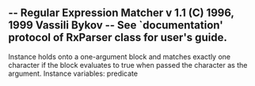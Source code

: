 -- Regular Expression Matcher v 1.1 (C) 1996, 1999 Vassili Bykov
-- See `documentation' protocol of RxParser class for user's guide.
--
Instance holds onto a one-argument block and matches exactly one character if the block evaluates to true when passed the character as the argument.
Instance variables:
	predicate		<BlockClosure>